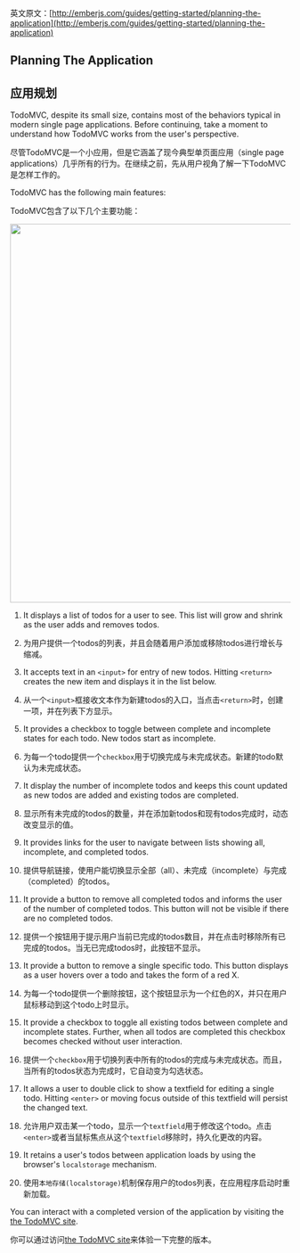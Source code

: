 英文原文：[http://emberjs.com/guides/getting-started/planning-the-application](http://emberjs.com/guides/getting-started/planning-the-application)

## Planning The Application

## 应用规划

TodoMVC, despite its small size, contains most of the behaviors typical in modern single page applications. Before continuing, take a moment to understand how TodoMVC works from the user's perspective.

尽管TodoMVC是一个小应用，但是它涵盖了现今典型单页面应用（single page applications）几乎所有的行为。在继续之前，先从用户视角了解一下TodoMVC是怎样工作的。

TodoMVC has the following main features:

TodoMVC包含了以下几个主要功能：

<img src="/guides/getting-started/images/todo-mvc.png" width="680">

  1. It displays a list of todos for a user to see. This list will grow and shrink as the user adds and removes todos.

  1. 为用户提供一个todos的列表，并且会随着用户添加或移除todos进行增长与缩减。

  1. It accepts text in an `<input>` for entry of new todos. Hitting `<return>` creates the new item and displays it in the list below.

  1. 从一个`<input>`框接收文本作为新建todos的入口，当点击`<return>`时，创建一项，并在列表下方显示。

  1. It provides a checkbox to toggle between complete and incomplete states for each todo. New todos start as incomplete.

  1. 为每一个todo提供一个`checkbox`用于切换完成与未完成状态。新建的todo默认为未完成状态。

  1. It display the number of incomplete todos and keeps this count updated as new todos are added and existing todos are completed.

  1. 显示所有未完成的todos的数量，并在添加新todos和现有todos完成时，动态改变显示的值。

  1. It provides links for the user to navigate between lists showing all, incomplete, and completed todos.

  1. 提供导航链接，使用户能切换显示全部（all）、未完成（incomplete）与完成（completed）的todos。

  1. It provide a button to remove all completed todos and informs the user of the number of completed todos. This button will not be visible if there are no completed todos.

  1. 提供一个按钮用于提示用户当前已完成的todos数目，并在点击时移除所有已完成的todos。当无已完成todos时，此按钮不显示。

  1. It provide a button to remove a single specific todo. This button displays as a user hovers over a todo and takes the form of a red X.

  1. 为每一个todo提供一个删除按钮，这个按钮显示为一个红色的X，并只在用户鼠标移动到这个todo上时显示。

  1. It provide a checkbox to toggle all existing todos between complete and incomplete states. Further, when all todos are completed this checkbox becomes checked without user interaction.

  1. 提供一个`checkbox`用于切换列表中所有的todos的完成与未完成状态。而且，当所有的todos状态为完成时，它自动变为勾选状态。

  1. It allows a user to double click to show a textfield for editing a single todo. Hitting `<enter>` or moving focus outside of this textfield will persist the changed text.

  1. 允许用户双击某一个todo，显示一个`textfield`用于修改这个todo。点击`<enter>`或者当鼠标焦点从这个`textfield`移除时，持久化更改的内容。

  1. It retains a user's todos between application loads by using the browser's `localstorage` mechanism.

  1. 使用`本地存储(localstorage)`机制保存用户的todos列表，在应用程序启动时重新加载。

You can interact with a completed version of the application by visiting the [the TodoMVC site](http://addyosmani.github.com/todomvc/).

你可以通过访问[the TodoMVC site](http://addyosmani.github.com/todomvc/)来体验一下完整的版本。
